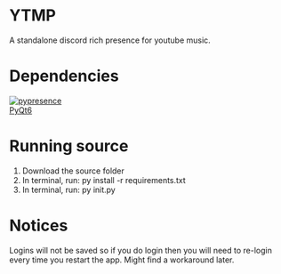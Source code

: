 # YTMP
A standalone discord rich presence for youtube music.

# Dependencies
[![pypresence](https://img.shields.io/badge/using-pypresence-00bb88.svg?style=for-the-badge&logo=discord&logoWidth=20)](https://github.com/qwertyquerty/pypresence) </br>
[PyQt6](https://pypi.org/project/PyQt6/)

# Running source
1) Download the source folder
2) In terminal, run: py install -r requirements.txt
3) In terminal, run: py init.py


# Notices
Logins will not be saved so if you do login then you will need to re-login every time you restart the app. Might find a workaround later.
